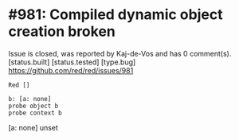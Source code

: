 
#981: Compiled dynamic object creation broken
================================================================================
Issue is closed, was reported by Kaj-de-Vos and has 0 comment(s).
[status.built] [status.tested] [type.bug]
<https://github.com/red/red/issues/981>

```
Red []

b: [a: none]
probe object b
probe context b
```

[a: none]
unset



